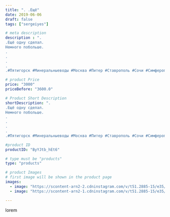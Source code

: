 ```yaml
---
title: ". .Ещё"
date: 2019-06-06
draft: false
tags: ["sergeiyes"]

# meta description
description : ".
.Ещё одну сделал.
Немного побольше.
.
.
.
.
.#Пятигорск #Минеральныеводы #Москва #Питер #Ставрополь #Сочи #Симферополь #Севастополь #УФО #Анапа #Краснодар #Ек"

# product Price
price: "3000"
priceBefore: "3600.0"

# Product Short Description
shortDescription: ".
.Ещё одну сделал.
Немного побольше.
.
.
.
.
.#Пятигорск #Минеральныеводы #Москва #Питер #Ставрополь #Сочи #Симферополь #Севастополь #УФО #Анапа #Краснодар #Екатеринбург #Челябинск #Ессентуки #Железноводск #Кисловодск #бизнес"

#product ID
productID: "ByYJtb_hEt6"

# type must be "products"
type: "products"

# product Images
# first image will be shown in the product page
images:
  - image: "https://scontent-arn2-2.cdninstagram.com/v/t51.2885-15/e35/60953458_347530705907525_8673796610935116703_n.jpg?tp=1&_nc_ht=scontent-arn2-2.cdninstagram.com&_nc_cat=105&_nc_ohc=3EeLo1xMBL0AX9q0nkU&oh=f32afab497c226f8f3e646441d54eef7&oe=606CC1C9&ig_cache_key=MjA2MDQzOTUyNDQ0MTcyMTc0Nw%3D%3D.2"
  - image: "https://scontent-arn2-1.cdninstagram.com/v/t51.2885-15/e35/61534025_437364807093454_747133449862384982_n.jpg?tp=1&_nc_ht=scontent-arn2-1.cdninstagram.com&_nc_cat=110&_nc_ohc=xy-0XKkjdbcAX-faPrR&oh=56a58ac1c43258bd149c2178dde77e49&oe=606CBA24&ig_cache_key=MjA2MDQzOTUyNDQ1ODU0NzEwMw%3D%3D.2"

---
```

lorem
